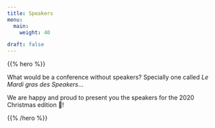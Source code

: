 ```yaml
---
title: Speakers
menu:
  main:
    weight: 40

draft: false
---
```


{{% hero %}}

What would be a conference without speakers? Specially one called *Le Mardi gras des Speakers*...

We are happy and proud to present you the speakers for the 2020 Christmas edition 🎅!


{{% /hero %}}


